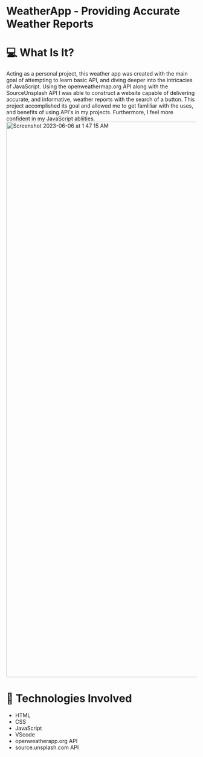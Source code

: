 # WeatherApp - Providing Accurate Weather Reports
 

# 💻 What Is It? 
Acting as a personal project, this weather app was created with the main goal of attempting to learn basic API, and diving deeper into the 
intricacies of JavaScript. Using the openweathermap.org API along with the SourceUnsplash API I was able to construct a website
capable of delivering accurate, and informative, weather reports with the search of a button. This project accomplished its goal and allowed me 
to get famliliar with the uses, and benefits of using API's in my projects. Furthermore, I feel more confident in my JavaScript abliities. 
 <img width="1470" alt="Screenshot 2023-06-06 at 1 47 15 AM" src="https://github.com/Sami-Jaffri/WeatherApp/assets/114799563/aae9a4fa-e94e-435d-9a37-631ff32a38cf">


# 🚀 Technologies Involved
- HTML
- CSS
- JavaScript
- VScode
- openweatherapp.org API
- source.unsplash.com API
 
